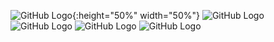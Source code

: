 ![GitHub Logo](/images/IMG_0177.PNG){:height="50%" width="50%"}
![GitHub Logo](/images/IMG_0178.PNG)
![GitHub Logo](/images/IMG_0179.PNG)
![GitHub Logo](/images/IMG_0180.PNG)
![GitHub Logo](/images/IMG_0181.PNG)
